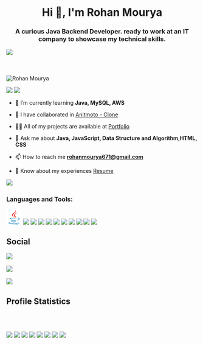 <h1 align="center">Hi 👋, I'm Rohan Mourya</h1>
<h3 align="center">A curious Java Backend Developer. ready to work at an IT company to showcase my technical skills.</h3>
<img src="https://raw.githubusercontent.com/andreasbm/readme/master/assets/lines/colored.png">

<p align="left" style="margin-top:50px;"> <img src="https://komarev.com/ghpvc/?username=rohan209547mourya&label=Profile%20views&color=0e75b6&style=flat" alt="Rohan Mourya" /> </p>

<img src="https://physicsgurukul.com/wp-content/uploads/2019/02/character-1.gif" height="300px" />
<img src="https://raw.githubusercontent.com/andreasbm/readme/master/assets/lines/colored.png">

- 🌱 I’m currently learning **Java, MySQL, AWS**

- 👯 I have collaborated in [Anitmoto - Clone](https://anitmoto-in.netlify.com)

- 👨‍💻 All of my projects are available at [Portfolio](https://rohan209547mourya.github.io)

- 💬 Ask me about **Java, JavaScript, Data Structure and Algorithm,HTML, CSS**

- 📫 How to reach me **rohanmourya671@gmail.com**

- 📄 Know about my experiences [Resume](https://drive.google.com/uc?export=download&id=1xDYz0dZeYLeCW54Vg_6y_yacS13qJVPs)


<img src="https://raw.githubusercontent.com/andreasbm/readme/master/assets/lines/colored.png">

<h3 align="left">Languages and Tools:</h3>

<img src="https://raw.githubusercontent.com/devicons/devicon/master/icons/java/java-original.svg" alt="java" width="40" height="40"/> 
<img src="https://img.shields.io/badge/JavaScript-323330?style=for-the-badge&logo=javascript&logoColor=F7DF1E" />
<img  src="https://img.shields.io/badge/HTML5-E34F26?style=for-the-badge&logo=html5&logoColor=white"  />
<img src="https://img.shields.io/badge/MySQL-005C84?style=for-the-badge&logo=mysql&logoColor=white"/>
<img src="https://img.shields.io/badge/Eclipse-2C2255?style=for-the-badge&logo=eclipse&logoColor=white"/>
<img src="https://img.shields.io/badge/Visual_Studio_Code-0078D4?style=for-the-badge&logo=visual%20studio%20code&logoColor=white"/>
<img src="https://img.shields.io/badge/CSS3-1572B6?style=for-the-badge&logo=css3&logoColor=white" />
<img  src="https://img.shields.io/badge/Hibernate-59666C?style=for-the-badge&logo=Hibernate&logoColor=white"/>
<img src="https://img.shields.io/badge/GIT-E44C30?style=for-the-badge&logo=git&logoColor=white"/>
<img src="https://img.shields.io/badge/Amazon_AWS-FF9900?style=for-the-badge&logo=amazonaws&logoColor=white"/>

<img src="https://raw.githubusercontent.com/andreasbm/readme/master/assets/lines/colored.png">

## Social

<a  href="https://www.linkedin.com/in/connect-with-rohan-mourya/"><img src="https://img.shields.io/badge/LinkedIn-0077B5?style=for-the-badge&logo=linkedin&logoColor=white" /> </a>


<a  href="https://leetcode.com/rohan_1mo/"><img src="https://img.shields.io/badge/-LeetCode-FFA116?style=for-the-badge&logo=LeetCode&logoColor=black" /> </a>

<img src="https://raw.githubusercontent.com/andreasbm/readme/master/assets/lines/colored.png">

## Profile Statistics
<img src="https://github-profile-trophy.vercel.app/?username=rohan209547mourya"/>

<img src="https://raw.githubusercontent.com/andreasbm/readme/master/assets/lines/colored.png">

<img src="https://activity-graph.herokuapp.com/graph?username=rohan209547mourya&theme=minimal" style="margin-top:50px;"/>

<img src="https://raw.githubusercontent.com/andreasbm/readme/master/assets/lines/colored.png">

<img src="https://github-readme-stats.vercel.app/api?username=rohan209547mourya" style="margin-top:50px;"/>

<img src="https://raw.githubusercontent.com/andreasbm/readme/master/assets/lines/colored.png">
<img src="	https://github-readme-stats.vercel.app/api/top-langs/?username=rohan209547mourya" style="margin-top:50px;"/>



<img src="https://github-readme-streak-stats.herokuapp.com/?user=rohan209547mourya" style="margin-top:50px;"/>


